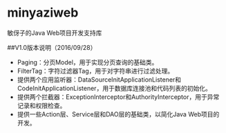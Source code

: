 # minyaziweb
敏伢子的Java Web项目开发支持库

##V1.0版本说明（2016/09/28）
* Paging：分页Model，用于实现分页查询的基础类。
* FilterTag：字符过滤器Tag，用于对字符串进行过滤处理。
* 提供两个应用监听器：DataSourceInitApplicationListener和CodeInitApplicationListener，用于数据库连接池和代码列表的初始化。
* 提供两个拦截器：ExceptionInterceptor和AuthorityInterceptor，用于异常记录和权限检查。
* 提供一些Action层、Service层和DAO层的基础类，以简化Java Web项目的开发。
